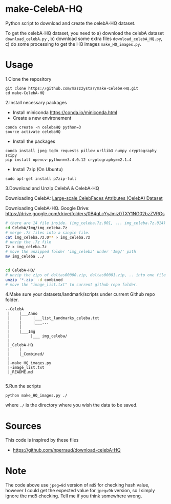 # make-CelebA-HQ
Python script to download and create the celebA-HQ dataset.

To get the celebA-HQ dataset, you need to 
 a) download the celebA dataset `download_celebA.py` ,
 b) download some extra files `download_celebA_HQ.py`,
 c) do some processing to get the HQ images `make_HQ_images.py`.


# Usage
1.Clone the repository
```
git clone https://github.com/mazzzystar/make-CelebA-HQ.git
cd make-CelebA-HQ
```

2.Install necessary packages
 * Install miniconda https://conda.io/miniconda.html
 * Create a new environement
 ```
 conda create -n celebaHQ python=3
 source activate celebaHQ
 ```
 * Install the packages
 ```
 conda install jpeg tqdm requests pillow urllib3 numpy cryptography scipy
 pip install opencv-python==3.4.0.12 cryptography==2.1.4
 ```
 * Install 7zip (On Ubuntu)
 ```
 sudo apt-get install p7zip-full
 ```

3.Download and Unzip CelebA & CelebA-HQ

Downloading CelebA: [Large-scale CelebFaces Attributes (CelebA) Dataset](http://mmlab.ie.cuhk.edu.hk/projects/CelebA.html)

Downloading CelebA-HQ. Google Drive: https://drive.google.com/drive/folders/0B4qLcYyJmiz0TXY1NG02bzZVRGs
```bash
# there are 14 file inside. (img_celeba.7z.001, ... img_celeba.7z.014)
cd CelebA/Img/img_celeba.7z  
# merge .7z files into a single file.
cat img_celeba.7z.0** > img_celeba.7z
# unzip the .7z file
7z x img_celeba.7z
# move the unzipped folder 'img_celeba' under 'Img/' path
mv img_celeba ../


cd CelebA-HQ/
# unzip the zips of deltas00000.zip, deltas00001.zip, .. into one file
unzip '*.zip' -d combined
# move the "image_list.txt" to current github repo folder.
```

4.Make sure your datasets/landmark/scripts under current Github repo folder.
```
--CelebA
 |    |___Anno
 |    |     |___list_landmarks_celeba.txt
 |    |     |___...
 |    |     
 |    |___Img
 |         |___ img_celeba/
 |
 |_CelebA-HQ
 |    |
 |    |_Combined/
 |  
 |-make_HQ_images.py
 |-image_list.txt  
 |_README.md 
  
```

5.Run the scripts
```
python make_HQ_images.py ./

```
where `./` is the directory where you wish the data to be saved.

# Sources
This code is inspired by these files
* https://github.com/nperraud/download-celebA-HQ

# Note
The code above use `jpeg=8d` version of `md5` for checking hash value, however I could get the expected value for `jpeg=9b` version, so I simply ignore the md5 checking. Tell me if you think somewhere wrong.
